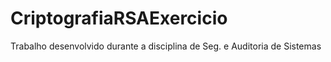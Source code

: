 # CriptografiaRSAExercicio
Trabalho desenvolvido durante a disciplina de Seg. e Auditoria de Sistemas
